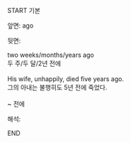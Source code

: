 START
기본

앞면:
ago


뒷면:
<div>two weeks/months/years ago </div><div>두 주/두 달/2년 전에</div><div><br></div><div><div>His wife, unhappily, died five years ago. </div><div><div>그의 아내는 불행히도 5년 전에 죽었다.</div></div></div><div><br></div><div>~ 전에</div>


해석:
<!--ID: 1746614453398-->
END